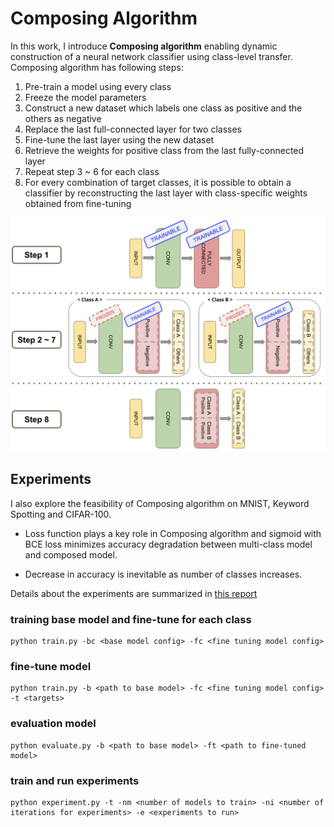 # Composing Algorithm
In this work, I introduce **Composing algorithm** enabling dynamic construction of a neural network classifier using class-level transfer. Composing algorithm has following steps:

1. Pre-train a model using every class
2. Freeze the model parameters
2. Construct a new dataset which labels one class as positive and the others as negative
3. Replace the last full-connected layer for two classes
4. Fine-tune the last layer using the new dataset
5. Retrieve the weights for positive class from the last fully-connected layer
6. Repeat step 3 ~ 6 for each class
7. For every combination of target classes, it is possible to obtain a classifier by reconstructing the last layer with class-specific weights obtained from fine-tuning

![Alt text](https://github.com/ljj7975/composable-model-exp/blob/master/report/composing_algo.png)

## Experiments

I also explore the feasibility of Composing algorithm on MNIST, Keyword Spotting and CIFAR-100.

- Loss function plays a key role in Composing algorithm and sigmoid with BCE loss minimizes accuracy degradation between multi-class model and composed model.

- Decrease in accuracy is inevitable as number of classes increases.

Details about the experiments are summarized in [this report](https://github.com/ljj7975/composable-model-exp/blob/master/report/project.pdf)

### training base model and fine-tune for each class
```
python train.py -bc <base model config> -fc <fine tuning model config>
```

### fine-tune model
```
python train.py -b <path to base model> -fc <fine tuning model config> -t <targets>
```

### evaluation model
```
python evaluate.py -b <path to base model> -ft <path to fine-tuned model>
```

### train and run experiments
```
python experiment.py -t -nm <number of models to train> -ni <number of iterations for experiments> -e <experiments to run>
```
